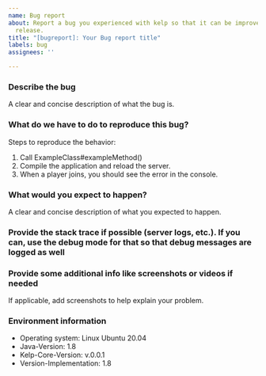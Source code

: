 ```yaml
---
name: Bug report
about: Report a bug you experienced with kelp so that it can be improved in the next
  release.
title: "[bugreport]: Your Bug report title"
labels: bug
assignees: ''

---
```


<!--- Hey! Thank you for reporting your bug to the Kelp developers. We really appreciate your engagement and try to fix the bug as fast as possible. To be able to do so, please provide the information demanded in this template file. -->

### Describe the bug
A clear and concise description of what the bug is.

### What do we have to do to reproduce this bug? 
Steps to reproduce the behavior:
1. Call ExampleClass#exampleMethod()
2. Compile the application and reload the server.
3. When a player joins, you should see the error in the console.

### What would you expect to happen?
A clear and concise description of what you expected to happen.

### Provide the stack trace if possible (server logs, etc.). If you can, use the debug mode for that so that debug messages are logged as well

### Provide some additional info like screenshots or videos if needed
If applicable, add screenshots to help explain your problem.

<!--- Please provide some information about the environment you are running Kelp on. This includes the operating system, the JRE version, the kelp version as well as your server version (= version implementation). This is important for us to be able to reproduce this bug and find it easier. -->
### Environment information
* Operating system: Linux Ubuntu 20.04
* Java-Version: 1.8
* Kelp-Core-Version: v.0.0.1
* Version-Implementation: 1.8
